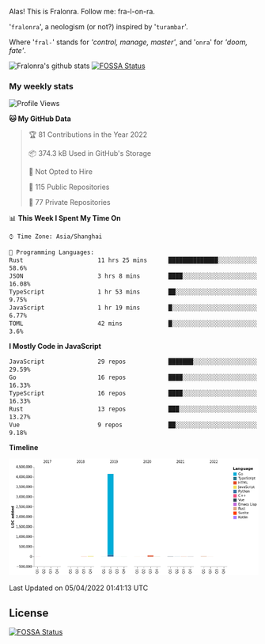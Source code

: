 Alas! This is Fralonra. Follow me: fra-l-on-ra.

'`fralonra`', a neologism (or not?) inspired by '`turambar`'.

Where '`fral-`' stands for *'control, manage, master'*, and '`onra`' for *'doom, fate'*.

![Fralonra's github stats](https://github-readme-stats.vercel.app/api?username=fralonra)
[![FOSSA Status](https://app.fossa.com/api/projects/git%2Bgithub.com%2Ffralonra%2Ffralonra.svg?type=shield)](https://app.fossa.com/projects/git%2Bgithub.com%2Ffralonra%2Ffralonra?ref=badge_shield)

### My weekly stats

<!--START_SECTION:waka-->
![Profile Views](http://img.shields.io/badge/Profile%20Views-1-blue)

**🐱 My GitHub Data** 

> 🏆 81 Contributions in the Year 2022
 > 
> 📦 374.3 kB Used in GitHub's Storage 
 > 
> 🚫 Not Opted to Hire
 > 
> 📜 115 Public Repositories 
 > 
> 🔑 77 Private Repositories  
 > 
📊 **This Week I Spent My Time On** 

```text
⌚︎ Time Zone: Asia/Shanghai

💬 Programming Languages: 
Rust                     11 hrs 25 mins      ██████████████░░░░░░░░░░░   58.6% 
JSON                     3 hrs 8 mins        ████░░░░░░░░░░░░░░░░░░░░░   16.08% 
TypeScript               1 hr 53 mins        ██░░░░░░░░░░░░░░░░░░░░░░░   9.75% 
JavaScript               1 hr 19 mins        █░░░░░░░░░░░░░░░░░░░░░░░░   6.77% 
TOML                     42 mins             █░░░░░░░░░░░░░░░░░░░░░░░░   3.6%

```

**I Mostly Code in JavaScript** 

```text
JavaScript               29 repos            ███████░░░░░░░░░░░░░░░░░░   29.59% 
Go                       16 repos            ████░░░░░░░░░░░░░░░░░░░░░   16.33% 
TypeScript               16 repos            ████░░░░░░░░░░░░░░░░░░░░░   16.33% 
Rust                     13 repos            ███░░░░░░░░░░░░░░░░░░░░░░   13.27% 
Vue                      9 repos             ██░░░░░░░░░░░░░░░░░░░░░░░   9.18%

```


**Timeline**

![Chart not found](https://raw.githubusercontent.com/fralonra/fralonra/master/charts/bar_graph.png) 


 Last Updated on 05/04/2022 01:41:13 UTC
<!--END_SECTION:waka-->

## License
[![FOSSA Status](https://app.fossa.com/api/projects/git%2Bgithub.com%2Ffralonra%2Ffralonra.svg?type=large)](https://app.fossa.com/projects/git%2Bgithub.com%2Ffralonra%2Ffralonra?ref=badge_large)